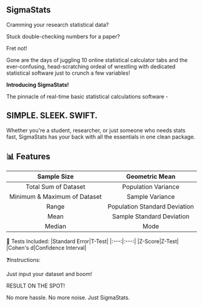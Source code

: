 ## SigmaStats

Cramming your research statistical data?


Stuck double-checking numbers for a paper?


Fret not!


Gone are the days of juggling 10 online statistical calculator tabs and the ever-confusing, head-scratching ordeal of wrestling with dedicated statistical software just to crunch a few variables!


**Introducing SigmaStats!**

The pinnacle of real-time basic statistical calculations software - 
## SIMPLE. SLEEK. SWIFT.

Whether you're a student, researcher, or just someone who needs stats fast, SigmaStats has your back with all the essentials in one clean package.

## 📊 Features
|Sample Size|Geometric Mean| 
|:---:|:---:|
|Total Sum of Dataset|Population Variance|
|Minimum & Maximum of Dataset|Sample Variance|
|Range      |Population Standard Deviation|
|Mean       |Sample Standard Deviation|
|Median     |Mode|

🧪 Tests Included:
|Standard Error|T-Test| 
|:---:|:---:|
|Z-Score|Z-Test|
|Cohen's d|Confidence Interval|


❓Instructions: 


Just input your dataset and boom! 


RESULT ON THE SPOT! 


No more hassle. No more noise. Just SigmaStats.
